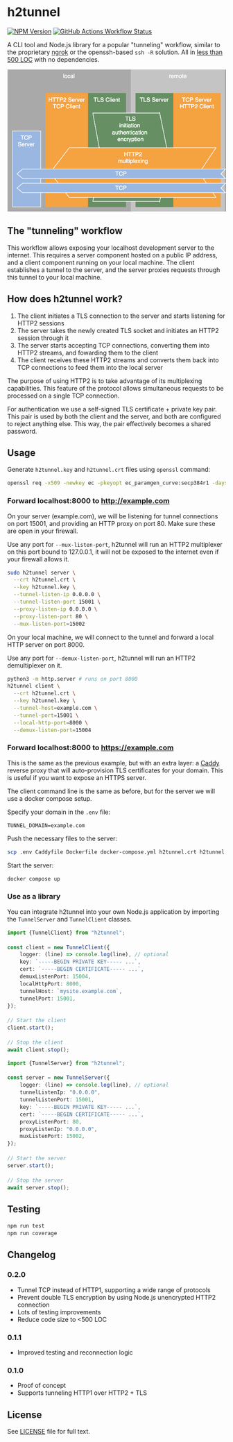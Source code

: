 # h2tunnel

[![NPM Version](https://img.shields.io/npm/v/h2tunnel)](https://www.npmjs.com/package/h2tunnel)
[![GitHub Actions Workflow Status](https://img.shields.io/github/actions/workflow/status/boronine/h2tunnel/node.js.yml)](https://github.com/boronine/h2tunnel/actions/workflows/node.js.yml)

A CLI tool and Node.js library for a popular "tunneling" workflow, similar to the proprietary [ngrok](https://ngrok.com/)
or the openssh-based `ssh -R` solution. All in [less than 500 LOC](https://github.com/boronine/h2tunnel/blob/main/src/h2tunnel.ts)
with no dependencies.

![Diagram](https://raw.githubusercontent.com/boronine/h2tunnel/main/diagram.drawio.svg)

## The "tunneling" workflow

This workflow allows exposing your localhost development server to the internet. This requires a server component 
hosted on a public IP address, and a client component running on your local machine. The client establishes a tunnel
to the server, and the server proxies requests through this tunnel to your local machine.

## How does h2tunnel work?

1. The client initiates a TLS connection to the server and starts listening for HTTP2 sessions
2. The server takes the newly created TLS socket and initiates an HTTP2 session through it
3. The server starts accepting TCP connections, converting them into HTTP2 streams, and fowarding them to the client
4. The client receives these HTTP2 streams and converts them back into TCP connections to feed them into the local server

The purpose of using HTTP2 is to take advantage of its multiplexing capabilities. This feature of the protocol allows 
simultaneous requests to be processed on a single TCP connection.

For authentication we use a self-signed TLS certificate + private key pair. This pair is used by both the client and 
the server, and both are configured to reject anything else. This way, the pair effectively becomes a shared password.

## Usage

Generate `h2tunnel.key` and `h2tunnel.crt` files using `openssl` command:

```bash
openssl req -x509 -newkey ec -pkeyopt ec_paramgen_curve:secp384r1 -days 3650 -nodes -keyout h2tunnel.key -out h2tunnel.crt -subj "/CN=localhost"
```

### Forward localhost:8000 to http://example.com

On your server (example.com), we will be listening for tunnel connections on port 15001, and providing an HTTP proxy 
on port 80. Make sure these are open in your firewall.

Use any port for `--mux-listen-port`, h2tunnel will run an HTTP2 multiplexer on this port bound to 127.0.0.1,
it will not be exposed to the internet even if your firewall allows it.

```bash
sudo h2tunnel server \
  --crt h2tunnel.crt \
  --key h2tunnel.key \
  --tunnel-listen-ip 0.0.0.0 \
  --tunnel-listen-port 15001 \
  --proxy-listen-ip 0.0.0.0 \
  --proxy-listen-port 80 \
  --mux-listen-port=15002
````

On your local machine, we will connect to the tunnel and forward a local HTTP server on port 8000. 

Use any port for `--demux-listen-port`, h2tunnel will run an HTTP2 demultiplexer on it.

```bash
python3 -m http.server # runs on port 8000
h2tunnel client \
  --crt h2tunnel.crt \
  --key h2tunnel.key \
  --tunnel-host=example.com \
  --tunnel-port=15001 \
  --local-http-port=8000 \
  --demux-listen-port=15004
```

### Forward localhost:8000 to https://example.com

This is the same as the previous example, but with an extra layer: a [Caddy](https://caddyserver.com/) reverse proxy
that will auto-provision TLS certificates for your domain. This is useful if you want to expose an HTTPS server.

The client command line is the same as before, but for the server we will use a docker compose setup.

Specify your domain in the `.env` file:

```
TUNNEL_DOMAIN=example.com
```

Push the necessary files to the server:

```bash
scp .env Caddyfile Dockerfile docker-compose.yml h2tunnel.crt h2tunnel.key example.com:/home/myuser
```

Start the server:

```bash
docker compose up 
```

### Use as a library

You can integrate h2tunnel into your own Node.js application by importing the `TunnelServer` and `TunnelClient` classes.

```typescript
import {TunnelClient} from "h2tunnel";

const client = new TunnelClient({
    logger: (line) => console.log(line), // optional
    key: `-----BEGIN PRIVATE KEY----- ...`,
    cert: `-----BEGIN CERTIFICATE----- ...`,
    demuxListenPort: 15004,
    localHttpPort: 8000,
    tunnelHost: `mysite.example.com`,
    tunnelPort: 15001,
});

// Start the client
client.start();

// Stop the client
await client.stop();
```

```typescript
import {TunnelServer} from "h2tunnel";

const server = new TunnelServer({
    logger: (line) => console.log(line), // optional
    tunnelListenIp: "0.0.0.0",
    tunnelListenPort: 15001,
    key: `-----BEGIN PRIVATE KEY----- ...`,
    cert: `-----BEGIN CERTIFICATE----- ...`,
    proxyListenPort: 80,
    proxyListenIp: "0.0.0.0",
    muxListenPort: 15002,
});

// Start the server
server.start();

// Stop the server
await server.stop();
```

## Testing

```bash
npm run test
npm run coverage
```

## Changelog

### 0.2.0

- Tunnel TCP instead of HTTP1, supporting a wide range of protocols
- Prevent double TLS encryption by using Node.js unencrypted HTTP2 connection
- Lots of testing improvements
- Reduce code size to <500 LOC

### 0.1.1

- Improved testing and reconnection logic

### 0.1.0

- Proof of concept
- Supports tunneling HTTP1 over HTTP2 + TLS

## License

See [LICENSE](./LICENSE) file for full text.
